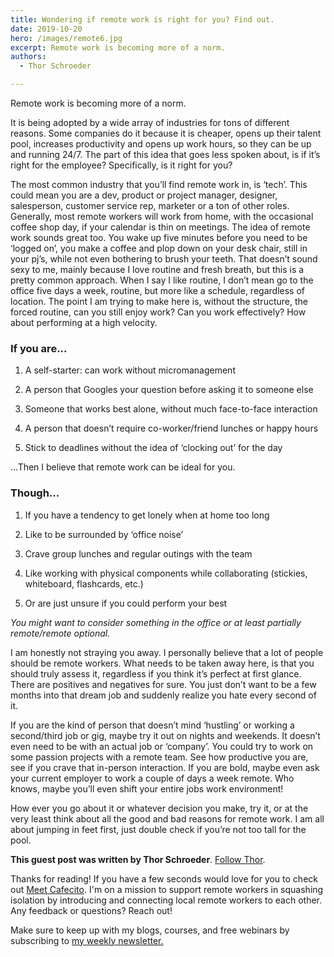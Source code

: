 ```yaml
---
title: Wondering if remote work is right for you? Find out.
date: 2019-10-20
hero: /images/remote6.jpg
excerpt: Remote work is becoming more of a norm.
authors:
  - Thor Schroeder

---
```


Remote work is becoming more of a norm.

It is being adopted by a wide array of industries for tons of different reasons. Some companies do it because it is cheaper, opens up their talent pool, increases productivity and opens up work hours, so they can be up and running 24/7. The part of this idea that goes less spoken about, is if it’s right for the employee? Specifically, is it right for you?

The most common industry that you’ll find remote work in, is ‘tech’. This could mean you are a dev, product or project manager, designer, salesperson, customer service rep, marketer or a ton of other roles. Generally, most remote workers will work from home, with the occasional coffee shop day, if your calendar is thin on meetings. The idea of remote work sounds great too. You wake up five minutes before you need to be ‘logged on’, you make a coffee and plop down on your desk chair, still in your pj’s, while not even bothering to brush your teeth. That doesn’t sound sexy to me, mainly because I love routine and fresh breath, but this is a pretty common approach. When I say I like routine, I don’t mean go to the office five days a week, routine, but more like a schedule, regardless of location. The point I am trying to make here is, without the structure, the forced routine, can you still enjoy work? Can you work effectively? How about performing at a high velocity.

### If you are...

1. A self-starter: can work without micromanagement

2. A person that Googles your question before asking it to someone else

3. Someone that works best alone, without much face-to-face interaction

4. A person that doesn’t require co-worker/friend lunches or happy hours

5. Stick to deadlines without the idea of ‘clocking out’ for the day

...Then I believe that remote work can be ideal for you.

### Though...

1. If you have a tendency to get lonely when at home too long

2. Like to be surrounded by ‘office noise’

3. Crave group lunches and regular outings with the team

4. Like working with physical components while collaborating (stickies, whiteboard, flashcards, etc.)

5. Or are just unsure if you could perform your best

_You might want to consider something in the office or at least partially remote/remote optional._

I am honestly not straying you away. I personally believe that a lot of people should be remote workers. What needs to be taken away here, is that you should truly assess it, regardless if you think it’s perfect at first glance. There are positives and negatives for sure. You just don’t want to be a few months into that dream job and suddenly realize you hate every second of it.

If you are the kind of person that doesn’t mind ‘hustling’ or working a second/third job or gig, maybe try it out on nights and weekends. It doesn’t even need to be with an actual job or ‘company’. You could try to work on some passion projects with a remote team. See how productive you are, see if you crave that in-person interaction. If you are bold, maybe even ask your current employer to work a couple of days a week remote. Who knows, maybe you’ll even shift your entire jobs work environment!

How ever you go about it or whatever decision you make, try it, or at the very least think about all the good and bad reasons for remote work. I am all about jumping in feet first, just double check if you’re not too tall for the pool.

**This guest post was written by Thor Schroeder**. [Follow Thor](https://twitter.com/thorms11).

Thanks for reading! If you have a few seconds would love for you to check out [Meet Cafecito](https://meetcafecito.com). I'm on a mission to support remote workers in squashing isolation by introducing and connecting local remote workers to each other. Any feedback or questions? Reach out! 

Make sure to keep up with my blogs, courses, and free webinars by subscribing to [my weekly newsletter.](https://theremotenewbie.substack.com)